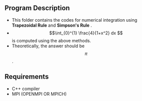 ## Program Description
- This folder contains the codes for numerical integration using **Trapezoidal Rule** and **Simpson's Rule** .
- $$\int_{0}^{1} \frac{4}{1+x^2} dx $$ is computed using the above methods.
- Theoretically, the answer should be $$\pi$$.

## Requirements
- C++ compiler
- MPI (OPENMPI OR MPICH)

